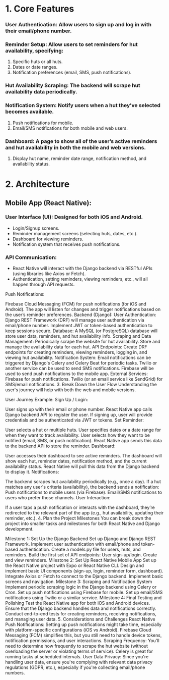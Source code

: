 # 1. Core Features

### User Authentication: Allow users to sign up and log in with their email/phone number.

### Reminder Setup: Allow users to set reminders for hut availability, specifying:

1. Specific huts or all huts.
2. Dates or date ranges.
3. Notification preferences (email, SMS, push notifications).

### Hut Availability Scraping: The backend will scrape hut availability data periodically.

### Notification System: Notify users when a hut they’ve selected becomes available.

1. Push notifications for mobile.
2. Email/SMS notifications for both mobile and web users.

### Dashboard: A page to show all of the user’s active reminders and hut availability in both the mobile and web versions.

1. Display hut name, reminder date range, notification method, and availability status.

# 2. Architecture

## Mobile App (React Native):

### User Interface (UI): Designed for both iOS and Android.

- Login/Signup screens.
- Reminder management screens (selecting huts, dates, etc.).
- Dashboard for viewing reminders.
- Notification system that receives push notifications.

### API Communication:

- React Native will interact with the Django backend via RESTful APIs (using libraries like Axios or Fetch).
- Authentication, setting reminders, viewing reminders, etc., will all happen through API requests.

Push Notifications:

Firebase Cloud Messaging (FCM) for push notifications (for iOS and Android).
The app will listen for changes and trigger notifications based on the user’s reminder preferences.
Backend (Django):
User Authentication:
Django REST Framework (DRF) will manage user authentication via email/phone number.
Implement JWT or token-based authentication to keep sessions secure.
Database:
A MySQL (or PostgreSQL) database will store user data, reminders, and hut availability info.
Scraping and Data Management:
Periodically scrape the website for hut availability.
Store and manage the availability data for each hut.
API Endpoints:
Create DRF endpoints for creating reminders, viewing reminders, logging in, and viewing hut availability.
Notification System:
Email notifications can be triggered by Django's Celery and Celery Beat for periodic tasks.
Twilio or another service can be used to send SMS notifications.
Firebase will be used to send push notifications to the mobile app.
External Services:
Firebase for push notifications.
Twilio (or an email service like SendGrid) for SMS/email notifications. 3. Break Down the User Flow
Understanding the user's journey will help with both the web and mobile versions.

User Journey Example:
Sign Up / Login:

User signs up with their email or phone number.
React Native app calls Django backend API to register the user.
If signing up, user will provide credentials and be authenticated via JWT or tokens.
Set Reminder:

User selects a hut or multiple huts.
User specifies dates or a date range for when they want to track availability.
User selects how they want to be notified (email, SMS, or push notification).
React Native app sends this data to the backend API to store the reminder.
Dashboard:

User accesses their dashboard to see active reminders.
The dashboard will show each hut, reminder dates, notification method, and the current availability status.
React Native will pull this data from the Django backend to display it.
Notifications:

The backend scrapes hut availability periodically (e.g., once a day).
If a hut matches any user's criteria (availability), the backend sends a notification:
Push notifications to mobile users (via Firebase).
Email/SMS notifications to users who prefer those channels.
User Interaction:

If a user taps a push notification or interacts with the dashboard, they’re redirected to the relevant part of the app (e.g., hut availability, updating their reminder, etc.). 4. Plan the Project Milestones
You can break down the project into smaller tasks and milestones for both React Native and Django development.

Milestone 1: Set Up the Django Backend
Set up Django and Django REST Framework.
Implement user authentication with email/phone and token-based authentication.
Create a models.py file for users, huts, and reminders.
Build the first set of API endpoints:
User sign-up/login.
Create and view reminders.
Milestone 2: Set Up React Native Mobile App
Set up the React Native project with Expo or React Native CLI.
Design and implement basic UI components (sign-up, login, reminder form, dashboard).
Integrate Axios or Fetch to connect to the Django backend.
Implement basic screens and navigation.
Milestone 3: Scraping and Notification System
Implement periodic scraping logic in the Django backend using Celery or Cron.
Set up push notifications using Firebase for mobile.
Set up email/SMS notifications using Twilio or a similar service.
Milestone 4: Final Testing and Polishing
Test the React Native app for both iOS and Android devices.
Ensure that the Django backend handles data and notifications correctly.
Conduct end-to-end tests for creating reminders, receiving notifications, and managing user data. 5. Considerations and Challenges
React Native Push Notifications: Setting up push notifications might take time, especially with platform-specific configurations (iOS vs Android). Firebase Cloud Messaging (FCM) simplifies this, but you still need to handle device tokens, notification permissions, and user interactions.
Scraping Frequency: You'll need to determine how frequently to scrape the hut website (without overloading the server or violating terms of service). Celery is great for running tasks at scheduled intervals.
User Data Privacy: Since you're handling user data, ensure you're complying with relevant data privacy regulations (GDPR, etc.), especially if you're collecting email/phone numbers.
